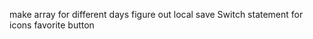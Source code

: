 





make array for different days
figure out local save
Switch statement for icons
favorite button